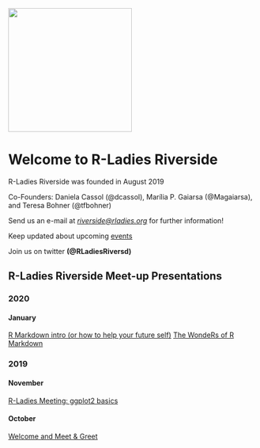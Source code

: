 <img src="https://github.com/rladies/rladies-riverside/blob/master/images/rLadiesLogo.png" width="250" class="center"/>

# Welcome to R-Ladies Riverside

R-Ladies Riverside was founded in August 2019
  
  Co-Founders: Daniela Cassol (@dcassol), Marília P. Gaiarsa (@Magaiarsa), and Teresa Bohner (@tfbohner)
  
  Send us an e-mail at *riverside@rladies.org* for further information!
  
  Keep updated about upcoming [events](https://www.meetup.com/rladies-riverside/)
  
  Join us on twitter **(@RLadiesRiversd)**
  

## R-Ladies Riverside Meet-up Presentations 

### 2020
#### January
[R Markdown intro (or how to help your future self)](https://github.com/rladies/rladies-riverside/blob/master/Presentations/2020_02_23/rLadiesPresentation.Rmd)
[The WondeRs of R Markdown](https://github.com/rladies/rladies-riverside/blob/master/Presentations/2020_02_23/rLadiesTutorial.Rmd)

### 2019
#### November
[R-Ladies Meeting: ggplot2 basics](https://github.com/rladies/rladies-riverside/blob/master/Presentations/2019_11_20/ggplot%20slides/r_ladies_ggplot_nov.Rmd)

#### October
[Welcome and Meet & Greet](https://github.com/rladies/rladies-riverside/blob/master/Presentations/20191001_firstMetting.pdf)



